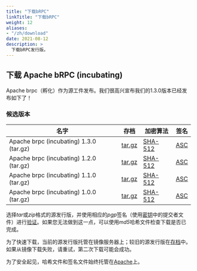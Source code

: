 ```yaml
---
title: "下载bRPC"
linkTitle: "下载bRPC"
weight: 12
aliases: 
- "/zh/download"
date: 2021-08-12
description: >
  下载bRPC发行版。
---
```

<!--
{% comment %}
Licensed to the Apache Software Foundation (ASF) under one or more
contributor license agreements.  See the NOTICE file distributed with
this work for additional information regarding copyright ownership.
The ASF licenses this file to you under the Apache License, Version 2.0
(the "License"); you may not use this file except in compliance with
the License.  You may obtain a copy of the License at

http://www.apache.org/licenses/LICENSE-2.0

Unless required by applicable law or agreed to in writing, software
distributed under the License is distributed on an "AS IS" BASIS,
WITHOUT WARRANTIES OR CONDITIONS OF ANY KIND, either express or implied.
See the License for the specific language governing permissions and
limitations under the License.
{% endcomment %}
-->
## 下载 Apache bRPC (incubating) 

Apache brpc（孵化）作为源工件发布。我们很高兴宣布我们的1.3.0版本已经发布如下了！


### 候选版本 
<!--when pass vote, we can change it back to Release Artifacts
-->
<table class="table table-hover sortable">
    <thead>
        <tr>
            <th><b>名字</b></th>
            <th><b>存档</b></th>
            <th><b>加密算法</b></th>
            <th><b>签名</b></th>
        </tr>
    </thead>
    <tbody>
        <tr>
            <td>Apache brpc (incubating) 1.3.0 (tar.gz)</td>
            <td><a href="https://dlcdn.apache.org/incubator/brpc/1.3.0/apache-brpc-1.3.0-incubating-src.tar.gz">tar.gz</a></td>
            <td><a href="https://downloads.apache.org/incubator/brpc/1.3.0/apache-brpc-1.3.0-incubating-src.tar.gz.sha512">SHA-512</a></td>
            <td><a href="https://downloads.apache.org/incubator/brpc/1.3.0/apache-brpc-1.3.0-incubating-src.tar.gz.asc">ASC</a></td>
        </tr>
        <tr>
            <td>Apache brpc (incubating) 1.2.0 (tar.gz)</td>
            <td><a href="https://dlcdn.apache.org/incubator/brpc/1.2.0/apache-brpc-1.2.0-incubating-src.tar.gz">tar.gz</a></td>
            <td><a href="https://downloads.apache.org/incubator/brpc/1.2.0/apache-brpc-1.2.0-incubating-src.tar.gz.sha512">SHA-512</a></td>
            <td><a href="https://downloads.apache.org/incubator/brpc/1.2.0/apache-brpc-1.2.0-incubating-src.tar.gz.asc">ASC</a></td>
        </tr>
        <tr>
            <td>Apache brpc (incubating) 1.1.0 (tar.gz)</td>
            <td><a href="https://dlcdn.apache.org/incubator/brpc/1.1.0/apache-brpc-1.1.0-incubating-src.tar.gz">tar.gz</a></td>
            <td><a href="https://downloads.apache.org/incubator/brpc/1.1.0/apache-brpc-1.1.0-incubating-src.tar.gz.sha512">SHA-512</a></td>
            <td><a href="https://downloads.apache.org/incubator/brpc/1.1.0/apache-brpc-1.1.0-incubating-src.tar.gz.asc">ASC</a></td>
        </tr>
        <tr>
            <td>Apache brpc (incubating) 1.0.0 (tar.gz)</td>
            <td><a href="https://dlcdn.apache.org/incubator/brpc/1.0.0/apache-brpc-1.0.0-incubating-src.tar.gz">tar.gz</a></td>
            <td><a href="https://downloads.apache.org/incubator/brpc/1.0.0/apache-brpc-1.0.0-incubating-src.tar.gz.sha512">SHA-512</a></td>
            <td><a href="https://downloads.apache.org/incubator/brpc/1.0.0/apache-brpc-1.0.0-incubating-src.tar.gz.asc">ASC</a></td>
        </tr>
        <!--tr>
            <td>Release Notes</td>
            <td><a href="/releases/spark/{{ site.data.project.latest_release }}/release-notes">{{ site.data.project.latest_release }}</a></td>
            <td></td>
            <td></td>
            <td></td>
        </tr-->
    </tbody>
</table>

选择*tar*或*zip*格式的源发行版，并使用相应的*pgp*签名（使用[密钥](https://downloads.apache.org/incubator/brpc/KEYS)中的提交者文件）进行[验证](https://www.apache.org/dyn/closer.cgi#verify)。如果您无法做到这一点，可以使用*md5*哈希文件检查下载是否已完成。

为了快速下载，当前的源发行版托管在镜像服务器上；较旧的源发行版在[存档](https://archive.apache.org/dist/incubator/brpc/)中。如果从镜像下载失败，请重试，第二次下载可能会成功。

为了安全起见，哈希文件和签名文件始终托管在[Apache](https://www.apache.org)上。
